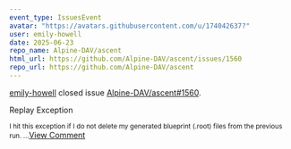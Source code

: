 ```yaml
---
event_type: IssuesEvent
avatar: "https://avatars.githubusercontent.com/u/174042637?"
user: emily-howell
date: 2025-06-23
repo_name: Alpine-DAV/ascent
html_url: https://github.com/Alpine-DAV/ascent/issues/1560
repo_url: https://github.com/Alpine-DAV/ascent
---
```


<a href='https://github.com/emily-howell' target='_blank'>emily-howell</a> closed issue <a href='https://github.com/Alpine-DAV/ascent/issues/1560' target='_blank'>Alpine-DAV/ascent#1560</a>.

<p>Replay Exception</p><small>I hit this exception if I do not delete my generated blueprint (.root) files from the previous run. ...</small><a href='https://github.com/Alpine-DAV/ascent/issues/1560' target='_blank'>View Comment</a>